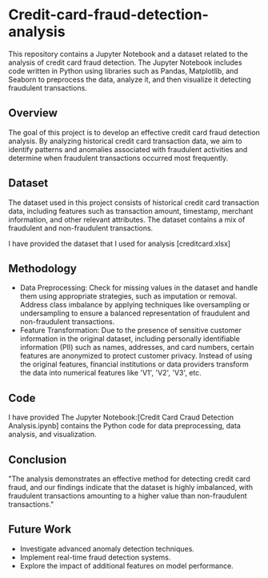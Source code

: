 # Credit-card-fraud-detection-analysis
This repository contains a Jupyter Notebook and a dataset related to the analysis of credit card fraud detection. The Jupyter Notebook includes code written in Python using libraries such as Pandas, Matplotlib, and Seaborn to preprocess the data, analyze it, and then visualize it detecting fraudulent transactions.

## Overview
The goal of this project is to develop an effective credit card fraud detection analysis. By analyzing historical credit card transaction data, we aim to identify patterns and anomalies associated with fraudulent activities and determine when fraudulent transactions occurred most frequently.

## Dataset
The dataset used in this project consists of historical credit card transaction data, including features such as transaction amount, timestamp, merchant information, and other relevant attributes. The dataset contains a mix of fraudulent and non-fraudulent transactions.

I have provided the dataset that I used for analysis [creditcard.xlsx]

## Methodology
- Data Preprocessing:
Check for missing values in the dataset and handle them using appropriate strategies, such as imputation or removal.
Address class imbalance by applying techniques like oversampling or undersampling to ensure a balanced representation of fraudulent and non-fraudulent transactions.
- Feature Transformation:
Due to the presence of sensitive customer information in the original dataset, including personally identifiable information (PII) such as names, addresses, and card numbers, certain features are anonymized to protect customer privacy.
Instead of using the original features, financial institutions or data providers transform the data into numerical features like 'V1', 'V2', 'V3', etc.

## Code
I have provided The Jupyter Notebook:[Credit Card Craud Detection Analysis.ipynb] contains the Python code for data preprocessing, data analysis, and visualization.

## Conclusion
"The analysis demonstrates an effective method for detecting credit card fraud, and our findings indicate that the dataset is highly imbalanced, with fraudulent transactions amounting to a higher value than non-fraudulent transactions."

## Future Work
- Investigate advanced anomaly detection techniques.
- Implement real-time fraud detection systems.
- Explore the impact of additional features on model performance.
